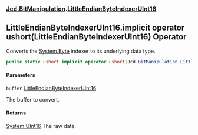 ### [Jcd.BitManipulation](Jcd.BitManipulation.md 'Jcd.BitManipulation').[LittleEndianByteIndexerUInt16](Jcd.BitManipulation.LittleEndianByteIndexerUInt16.md 'Jcd.BitManipulation.LittleEndianByteIndexerUInt16')

## LittleEndianByteIndexerUInt16.implicit operator ushort(LittleEndianByteIndexerUInt16) Operator

Converts the [System.Byte](https://docs.microsoft.com/en-us/dotnet/api/System.Byte 'System.Byte') indexer to its underlying data type.

```csharp
public static ushort implicit operator ushort(Jcd.BitManipulation.LittleEndianByteIndexerUInt16 buffer);
```
#### Parameters

<a name='Jcd.BitManipulation.LittleEndianByteIndexerUInt16.op_Implicitushort(Jcd.BitManipulation.LittleEndianByteIndexerUInt16).buffer'></a>

`buffer` [LittleEndianByteIndexerUInt16](Jcd.BitManipulation.LittleEndianByteIndexerUInt16.md 'Jcd.BitManipulation.LittleEndianByteIndexerUInt16')

The buffer to convert.

#### Returns
[System.UInt16](https://docs.microsoft.com/en-us/dotnet/api/System.UInt16 'System.UInt16')
The raw data.